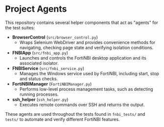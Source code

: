 # Project Agents

This repository contains several helper components that act as "agents" for the test suites:

- **BrowserControl** (`src/browser_control.py`)
  - Wraps Selenium WebDriver and provides convenience methods for navigating, checking page state and verifying isolation conditions.
- **FNBIApp** (`src/fnbi_app.py`)
  - Launches and controls the FortiNBI desktop application and its associated isolator.
- **FNBIService** (`src/fnbi_service.py`)
  - Manages the Windows service used by FortiNBI, including start, stop and status checks.
- **FortiNBIManager** (`FortiNBIManager.py`)
  - Performs low-level process management tasks, such as detecting running processes.
- **ssh_helper** (`ssh_helper.py`)
  - Executes remote commands over SSH and returns the output.

These agents are used throughout the tests found in `fnbi_tests/` and `tests/` to automate and verify different FortiNBI features.
